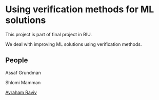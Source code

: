 # Using verification methods for ML solutions

This project is part of final project in BIU.

We deal with improving ML solutions using verification methods.

## People

Assaf Grundman

Shlomi Mamman

[Avraham Raviv](https://www.linkedin.com/in/avraham-raviv-47b3b5158/)
